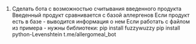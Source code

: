 1. Сделать бота с возможностью считывания введенного продукта
Введенный продукт сравнивается с базой аллергенов
Если продукт есть в базе - выводится информация о нем
Если работать с файлом из примера - нужны библиотеки:
pip install fuzzywuzzy
pip install python-Levenshtein
t.me/allergomeal_bot